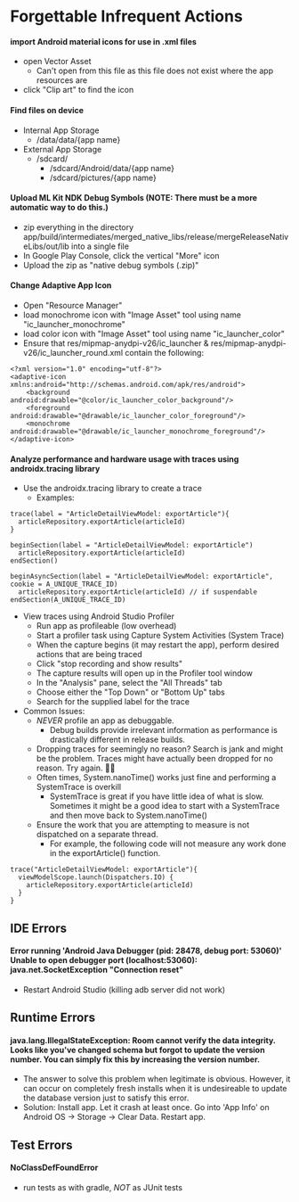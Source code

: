 # Forgettable Infrequent Actions

#### import Android material icons for use in .xml files
- open Vector Asset
  - Can't open from this file as this file does not exist where the app resources are
- click "Clip art" to find the icon

#### Find files on device
- Internal App Storage
  - /data/data/{app name}
- External App Storage
  - /sdcard/
    - /sdcard/Android/data/{app name}
    - /sdcard/pictures/{app name}

#### Upload ML Kit NDK Debug Symbols (NOTE: There must be a more automatic way to do this.)
- zip everything in the directory app/build/intermediates/merged_native_libs/release/mergeReleaseNativeLibs/out/lib into a single file
- In Google Play Console, click the vertical "More" icon
- Upload the zip as "native debug symbols (.zip)"

#### Change Adaptive App Icon
- Open "Resource Manager"
- load monochrome icon with "Image Asset" tool using name "ic_launcher_monochrome"
- load color icon with "Image Asset" tool using name "ic_launcher_color"
- Ensure that res/mipmap-anydpi-v26/ic_launcher & res/mipmap-anydpi-v26/ic_launcher_round.xml contain the following:
```
<?xml version="1.0" encoding="utf-8"?>
<adaptive-icon xmlns:android="http://schemas.android.com/apk/res/android">
    <background android:drawable="@color/ic_launcher_color_background"/>
    <foreground android:drawable="@drawable/ic_launcher_color_foreground"/>
    <monochrome android:drawable="@drawable/ic_launcher_monochrome_foreground"/>
</adaptive-icon>
``` 

#### Analyze performance and hardware usage with traces using androidx.tracing library
- Use the androidx.tracing library to create a trace
  - Examples:
``` 
trace(label = "ArticleDetailViewModel: exportArticle"){
  articleRepository.exportArticle(articleId)
}
``` 
``` 
beginSection(label = "ArticleDetailViewModel: exportArticle")
  articleRepository.exportArticle(articleId)
endSection()
``` 
``` 
beginAsyncSection(label = "ArticleDetailViewModel: exportArticle", cookie = A_UNIQUE_TRACE_ID)
  articleRepository.exportArticle(articleId) // if suspendable
endSection(A_UNIQUE_TRACE_ID)
``` 
- View traces using Android Studio Profiler
  - Run app as profileable (low overhead)
  - Start a profiler task using Capture System Activities (System Trace)
  - When the capture begins (it may restart the app), perform desired actions that are being traced
  - Click "stop recording and show results"
  - The capture results will open up in the Profiler tool window
  - In the "Analysis" pane, select the "All Threads" tab
  - Choose either the "Top Down" or "Bottom Up" tabs
  - Search for the supplied label for the trace
- Common Issues:
  - *NEVER* profile an app as debuggable. 
    - Debug builds provide irrelevant information as performance is drastically different in release builds.
  - Dropping traces for seemingly no reason? Search is jank and might be the problem. Traces might have actually been dropped for no reason. Try again. 🤷‍♀️
  - Often times, System.nanoTime() works just fine and performing a SystemTrace is overkill
    - SystemTrace is great if you have little idea of what is slow. Sometimes it might be a good idea to start with a SystemTrace and then move back to System.nanoTime()
  - Ensure the work that you are attempting to measure is not dispatched on a separate thread.
    - For example, the following code will not measure any work done in the exportArticle() function.
``` 
trace("ArticleDetailViewModel: exportArticle"){
  viewModelScope.launch(Dispatchers.IO) {
    articleRepository.exportArticle(articleId)
  }
}
``` 

## IDE Errors
#### Error running 'Android Java Debugger (pid: 28478, debug port: 53060)' Unable to open debugger port (localhost:53060): java.net.SocketException "Connection reset"
- Restart Android Studio (killing adb server did not work)

## Runtime Errors
#### java.lang.IllegalStateException: Room cannot verify the data integrity. Looks like you've changed schema but forgot to update the version number. You can simply fix this by increasing the version number.
- The answer to solve this problem when legitimate is obvious. However, it can occur on completely fresh installs when it is undesireable to update the database version just to satisfy this error.
- Solution: Install app. Let it crash at least once. Go into 'App Info' on Android OS -> Storage -> Clear Data. Restart app.

## Test Errors
#### NoClassDefFoundError
- run tests as with gradle, *NOT* as JUnit tests